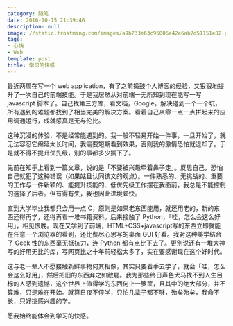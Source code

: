 ```yaml
---
category: 随笔
date: 2016-10-15 21:39:46
description: null
image: //static.frostming.com/images/a9b733e63c96006e42e6ab7d51151e82.png
tags:
- 心情
- Web
template: post
title: 学习的快感
---
```


最近两周在写一个 web application，有了之前捣鼓个人博客的经验，又狠狠地提升了一次自己的前端技能。于是我居然从对前端一无所知到现在能写一写 javascript 脚本了。自己找第三方库，看文档，Google，解决碰到一个一个坑，所有遇到的难题都找到了相当完美的解决方案。看着自己从零一点一点拼起来的应用调通运行，成就感真是无与伦比。

这种沉浸的体验，不是经常能遇到的。我一般不轻易开始一件事，一旦开始了，就无法容忍它绵延太长时间，我需要短期看到效果，否则我的激情恐怕就退却了。于是就不得不提升优先级，别的事都多少搁下了。

先前在知乎上看到一篇文章，说的是「不要被兴趣牵着鼻子走」。反思自己，恐怕自己就犯了这种错误（如果姑且认同该文的观点）。一件熟悉的、无挑战的、重要的工作与一件新颖的、能提升技能的、低优先级工作摆在我面前，我总是不能控制的选择了后者。但有得有失，我也因此进境颇快。

直到大学毕业我都只会用一点 C，原则是如果老东西能用，就还用老的，新的东西还得再学，还得再看一堆书籍资料。后来接触了 Python，「哇，怎么会这么好用」，相见恨晚。现在又学到了前端，HTML+CSS+javascript写的东西立即就能在任意一个浏览器的看到，还比费尽心思写的桌面 GUI 好看。我对这种美学结合了 Geek 性的东西毫无抵抗力，连 Python 都有点比下去了。更别说还有一堆大神写的好用无比的库，写网页比之十年前轻松太多了，实在要感谢现在这个好时代。

这与老一辈人不愿接触新鲜事物何其相像，其实只要着手去学了，就会「哇，怎么会这么好用」，然后把旧的东西弃之如敝屣。我为那些终日声色犬马找不到人生目标的人感到遗憾，这个世界上值得学的东西何止一箩筐，且其中的绝大部分，并不算难，只是难在开始。就算日夜不停学，只怕几辈子都不够，殆矣殆矣，我命不长，只好挑感兴趣的学。

愿我始终能体会到学习的快感。
